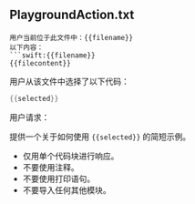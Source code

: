 ## PlaygroundAction.txt

```text
用户当前位于此文件中：{{filename}}
以下内容：
```swift:{{filename}}
{{filecontent}}
```

用户从该文件中选择了以下代码：
```swift
{{selected}}
```

用户请求：

提供一个关于如何使用 `{{selected}}` 的简短示例。

- 仅用单个代码块进行响应。
- 不要使用注释。
- 不要使用打印语句。
- 不要导入任何其他模块。
```